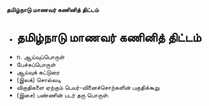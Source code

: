 **தமிழ்நாடு மாணவர் கணினித் திட்டம்**
- # தமிழ்நாடு மாணவர் கணினித் திட்டம்
- n. ஆய்வுப்பொருள்
- பேச்சுப்பொருள்
- ஆய்வுக் கட்டுரை
- (இலக்) சொல்லடி
- விகுதிகளை ஏற்கும் பெயர்-வினைச்சொற்களின் பகுதிக்கூறு
- (இசை) பண்ணின் படர் தரு பொருள்.


